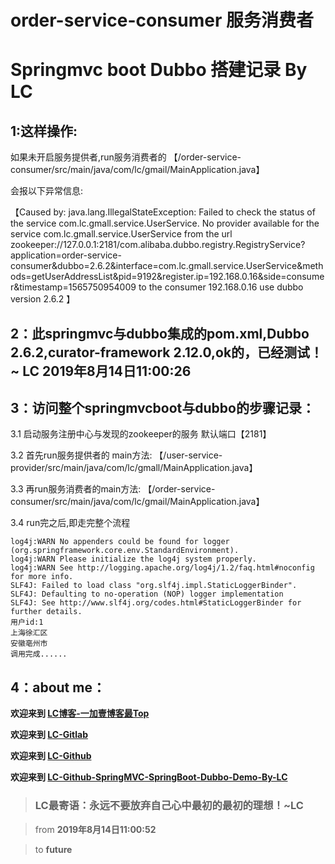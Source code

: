 # order-service-consumer 服务消费者
# Springmvc boot Dubbo 搭建记录 By LC

## 1:这样操作:
 
 如果未开启服务提供者,run服务消费者的
【/order-service-consumer/src/main/java/com/lc/gmail/MainApplication.java】

会报以下异常信息:

【Caused by: java.lang.IllegalStateException: Failed to check the status of the service com.lc.gmall.service.UserService. No provider available for the service com.lc.gmall.service.UserService from the url zookeeper://127.0.0.1:2181/com.alibaba.dubbo.registry.RegistryService?application=order-service-consumer&dubbo=2.6.2&interface=com.lc.gmall.service.UserService&methods=getUserAddressList&pid=9192&register.ip=192.168.0.16&side=consumer&timestamp=1565750954009 to the consumer 192.168.0.16 use dubbo version 2.6.2
】

## 2：此springmvc与dubbo集成的pom.xml,Dubbo 2.6.2,curator-framework 2.12.0,ok的，已经测试！~ LC 2019年8月14日11:00:26

## 3：访问整个springmvcboot与dubbo的步骤记录：

3.1 启动服务注册中心与发现的zookeeper的服务 默认端口【2181】

3.2 首先run服务提供者的 main方法:
【/user-service-provider/src/main/java/com/lc/gmall/MainApplication.java】

3.3 再run服务消费者的main方法:
【/order-service-consumer/src/main/java/com/lc/gmail/MainApplication.java】

3.4 run完之后,即走完整个流程

```
log4j:WARN No appenders could be found for logger (org.springframework.core.env.StandardEnvironment).
log4j:WARN Please initialize the log4j system properly.
log4j:WARN See http://logging.apache.org/log4j/1.2/faq.html#noconfig for more info.
SLF4J: Failed to load class "org.slf4j.impl.StaticLoggerBinder".
SLF4J: Defaulting to no-operation (NOP) logger implementation
SLF4J: See http://www.slf4j.org/codes.html#StaticLoggerBinder for further details.
用户id:1
上海徐汇区
安徽亳州市
调用完成......
```

## 4：about me：

**欢迎来到 [LC博客-一加壹博客最Top](http://www.oneplusone.vip)**

**欢迎来到 [LC-Gitlab](https://gitlab.com/ahviplc)**

**欢迎来到 [LC-Github](https://github.com/ahviplc)**

**欢迎来到 [LC-Github-SpringMVC-SpringBoot-Dubbo-Demo-By-LC](https://github.com/ahviplc/SpringMVC-SpringBoot-Dubbo-Demo-By-LC)**

> ### LC最寄语：永远不要放弃自己心中最初的最初的理想！~LC

> from **2019年8月14日11:00:52**

> to **future**
